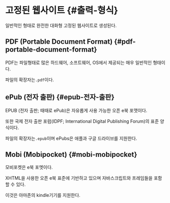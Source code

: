 # 고정된 웹사이트 {#출력-형식}

일반적인 형태로 완전한 대화형 고정된 웹사이트로 생성된다.

## PDF \(Portable Document Format\) {#pdf-portable-document-format}

PDF는 파일형태로 많은 하드웨어, 소프트웨어, OS에서 제공되는 매우 일반적인 형태이다.

파일의 확장자는`.pdf`이다.

## ePub \(전자 출판\) {#epub-전자-출판}

EPUB \(전자 출판; 때때로 ePub\)은 자유롭게 사용 가능한 오픈 e북 포맷이다.

또한 국제 전자 출판 포럼\(IDPF; International Digital Publishing Forum\)의 표준 양식이다.

파일의 확장자는`.epub`이며 ePubs은 애플과 구글 드라이브를 지원한다.

## Mobi \(Mobipocket\) {#mobi-mobipocket}

모비포켓은 e북 포멧이다.

XHTML을 사용한 오픈 e북 표준에 기반하고 있으며 자바스크립트와 프레임들을 포함할 수 있다.

이것은 아마존의 kindle기기를 지원한다.

